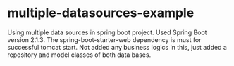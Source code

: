 # multiple-datasources-example
Using multiple data sources in spring boot project.
Used Spring Boot version 2.1.3.
The spring-boot-starter-web dependency is must for successful tomcat start.
Not added any business logics in this, just added a repository and model classes of both data bases.
